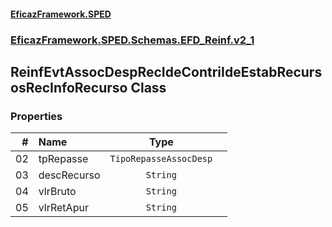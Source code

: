 #### [EficazFramework.SPED](EficazFrameworkSPED.md 'EficazFramework SPED')
### [EficazFramework.SPED.Schemas.EFD_Reinf.v2_1](EficazFramework.SPED.Schemas.EFD_Reinf.v2_1.md 'EficazFramework.SPED.Schemas.EFD_Reinf.v2_1')

## ReinfEvtAssocDespRecIdeContriIdeEstabRecursosRecInfoRecurso Class
### Properties

| # | Name | Type | |
| ---: | :--- | :---: | :--- |
| 02 | tpRepasse | `TipoRepasseAssocDesp` |  |
| 03 | descRecurso | `String` |  |
| 04 | vlrBruto | `String` |  |
| 05 | vlrRetApur | `String` |  |
